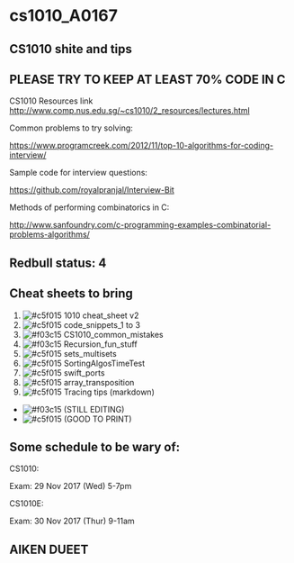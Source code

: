 # cs1010_A0167

## CS1010 shite and tips

## PLEASE TRY TO KEEP AT LEAST 70% CODE IN C

CS1010 Resources link
http://www.comp.nus.edu.sg/~cs1010/2_resources/lectures.html


Common problems to try solving:

https://www.programcreek.com/2012/11/top-10-algorithms-for-coding-interview/

Sample code for interview questions: 

https://github.com/royalpranjal/Interview-Bit

Methods of performing combinatorics in C: 

http://www.sanfoundry.com/c-programming-examples-combinatorial-problems-algorithms/

## Redbull status: 4

## Cheat sheets to bring 
1. ![#c5f015](https://placehold.it/15/c5f015/000000?text=+) 1010 cheat_sheet v2
2. ![#c5f015](https://placehold.it/15/c5f015/000000?text=+) code_snippets_1 to 3
3. ![#f03c15](https://placehold.it/15/f03c15/000000?text=+) CS1010_common_mistakes 
4. ![#f03c15](https://placehold.it/15/f03c15/000000?text=+) Recursion_fun_stuff
5. ![#c5f015](https://placehold.it/15/c5f015/000000?text=+) sets_multisets
6. ![#c5f015](https://placehold.it/15/c5f015/000000?text=+) SortingAlgosTimeTest
7. ![#c5f015](https://placehold.it/15/c5f015/000000?text=+) swift_ports
8. ![#c5f015](https://placehold.it/15/c5f015/000000?text=+) array_transposition
9. ![#c5f015](https://placehold.it/15/c5f015/000000?text=+) Tracing tips (markdown)

- ![#f03c15](https://placehold.it/15/f03c15/000000?text=+) (STILL EDITING)
- ![#c5f015](https://placehold.it/15/c5f015/000000?text=+) (GOOD TO PRINT)
## Some schedule to be wary of: 

CS1010:

Exam: 
29 Nov 2017 (Wed)	5-7pm	

CS1010E:

Exam:
30 Nov 2017 (Thur)	9-11am

## AIKEN      DUEET

